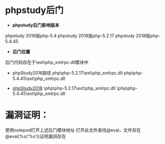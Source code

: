 # phpstudy后门

- **phpstudy后门影响版本**
> 
phpstudy 2016版php-5.4
phpstudy 2018版php-5.2.17
phpstudy 2018版php-5.4.45


<!--more-->


- **后门位置**

后门代码存在于\ext\php_xmlrpc.dll模块中
- phpStudy2016路径
php\php-5.2.17\ext\php_xmlrpc.dll
php\php-5.4.45\ext\php_xmlrpc.dll

- [phpStudy2018](http://www.pc6.com/softview/SoftView_48660.html)
\php\php-5.2.17\ext\php_xmlrpc.dll
\php\php-5.4.45\ext\php_xmlrpc.dll

# 漏洞证明：
使用notepod打开上述后门模块地址 打开此文件查找@eval，文件存在@eval(%s(‘%s’))证明漏洞存在
